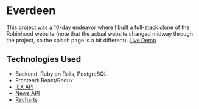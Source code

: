 # Everdeen

This project was a 10-day endeavor where I built a full-stack clone of the Robinhood website (note that the actual website changed midway through the project, so the splash page is a bit different).
[Live Demo](https://everdeen-app.herokuapp.com/#/)

## Technologies Used
* Backend: Ruby on Rails, PostgreSQL
* Frontend: React/Redux
* [IEX API](https://iextrading.com)
* [News API](https://newsapi.org/)
* [Recharts](http://recharts.org/en-US/)
